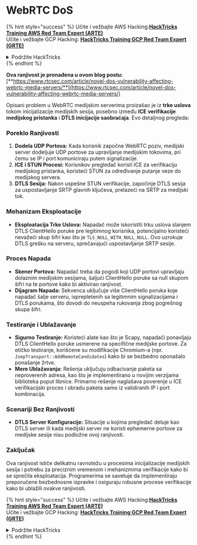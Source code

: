 # WebRTC DoS

{% hint style="success" %}
Učite i vežbajte AWS Hacking:<img src="../../.gitbook/assets/arte.png" alt="" data-size="line">[**HackTricks Training AWS Red Team Expert (ARTE)**](https://training.hacktricks.xyz/courses/arte)<img src="../../.gitbook/assets/arte.png" alt="" data-size="line">\
Učite i vežbajte GCP Hacking: <img src="../../.gitbook/assets/grte.png" alt="" data-size="line">[**HackTricks Training GCP Red Team Expert (GRTE)**<img src="../../.gitbook/assets/grte.png" alt="" data-size="line">](https://training.hacktricks.xyz/courses/grte)

<details>

<summary>Podržite HackTricks</summary>

* Proverite [**planove pretplate**](https://github.com/sponsors/carlospolop)!
* **Pridružite se** 💬 [**Discord grupi**](https://discord.gg/hRep4RUj7f) ili [**telegram grupi**](https://t.me/peass) ili **pratite** nas na **Twitteru** 🐦 [**@hacktricks\_live**](https://twitter.com/hacktricks\_live)**.**
* **Podelite hakerske trikove slanjem PR-ova na** [**HackTricks**](https://github.com/carlospolop/hacktricks) i [**HackTricks Cloud**](https://github.com/carlospolop/hacktricks-cloud) github repozitorijume.

</details>
{% endhint %}

**Ova ranjivost je pronađena u ovom blog postu:** [**https://www.rtcsec.com/article/novel-dos-vulnerability-affecting-webrtc-media-servers/**](https://www.rtcsec.com/article/novel-dos-vulnerability-affecting-webrtc-media-servers/)

Opisani problem u WebRTC medijskim serverima proizašao je iz **trke uslova** tokom inicijalizacije medijskih sesija, posebno između **ICE verifikacije medijskog pristanka** i **DTLS inicijacije saobraćaja**. Evo detaljnog pregleda:

### Poreklo Ranjivosti

1. **Dodela UDP Portova:** Kada korisnik započne WebRTC poziv, medijski server dodeljuje UDP portove za upravljanje medijskim tokovima, pri čemu se IP i port komuniciraju putem signalizacije.
2. **ICE i STUN Procesi:** Korisnikov pregledač koristi ICE za verifikaciju medijskog pristanka, koristeći STUN za određivanje putanje veze do medijskog servera.
3. **DTLS Sesija:** Nakon uspešne STUN verifikacije, započinje DTLS sesija za uspostavljanje SRTP glavnih ključeva, prelazeći na SRTP za medijski tok.

### Mehanizam Eksploatacije

* **Eksploatacija Trke Uslova:** Napadač može iskoristiti trku uslova slanjem DTLS ClientHello poruke pre legitimnog korisnika, potencijalno koristeći nevažeći skup šifri kao što je `TLS_NULL_WITH_NULL_NULL`. Ovo uzrokuje DTLS grešku na serveru, sprečavajući uspostavljanje SRTP sesije.

### Proces Napada

* **Skener Portova:** Napadač treba da pogodi koji UDP portovi upravljaju dolaznim medijskim sesijama, šaljući ClientHello poruke sa null skupom šifri na te portove kako bi aktivirao ranjivost.
* **Dijagram Napada:** Sekvenca uključuje više ClientHello poruka koje napadač šalje serveru, isprepletenih sa legitimnim signalizacijama i DTLS porukama, što dovodi do neuspeha rukovanja zbog pogrešnog skupa šifri.

### Testiranje i Ublažavanje

* **Sigurno Testiranje:** Koristeći alate kao što je Scapy, napadači ponavljaju DTLS ClientHello poruke usmerene na specifične medijske portove. Za etičko testiranje, korišćene su modifikacije Chromium-a (npr. `JsepTransport::AddRemoteCandidates`) kako bi se bezbedno oponašalo ponašanje žrtve.
* **Mere Ublažavanja:** Rešenja uključuju odbacivanje paketa sa neproverenih adresa, kao što je implementirano u novijim verzijama biblioteka poput libnice. Primarno rešenje naglašava poverenje u ICE verifikacijski proces i obradu paketa samo iz validiranih IP i port kombinacija.

### Scenariji Bez Ranjivosti

* **DTLS Server Konfiguracije:** Situacije u kojima pregledač deluje kao DTLS server ili kada medijski server ne koristi ephemerne portove za medijske sesije nisu podložne ovoj ranjivosti.

### Zaključak

Ova ranjivost ističe delikatnu ravnotežu u procesima inicijalizacije medijskih sesija i potrebu za preciznim vremenom i mehanizmima verifikacije kako bi se sprečila eksploatacija. Programerima se savetuje da implementiraju preporučene bezbednosne ispravke i osiguraju robusne procese verifikacije kako bi ublažili ovakve ranjivosti.

{% hint style="success" %}
Učite i vežbajte AWS Hacking:<img src="../../.gitbook/assets/arte.png" alt="" data-size="line">[**HackTricks Training AWS Red Team Expert (ARTE)**](https://training.hacktricks.xyz/courses/arte)<img src="../../.gitbook/assets/arte.png" alt="" data-size="line">\
Učite i vežbajte GCP Hacking: <img src="../../.gitbook/assets/grte.png" alt="" data-size="line">[**HackTricks Training GCP Red Team Expert (GRTE)**<img src="../../.gitbook/assets/grte.png" alt="" data-size="line">](https://training.hacktricks.xyz/courses/grte)

<details>

<summary>Podržite HackTricks</summary>

* Proverite [**planove pretplate**](https://github.com/sponsors/carlospolop)!
* **Pridružite se** 💬 [**Discord grupi**](https://discord.gg/hRep4RUj7f) ili [**telegram grupi**](https://t.me/peass) ili **pratite** nas na **Twitteru** 🐦 [**@hacktricks\_live**](https://twitter.com/hacktricks\_live)**.**
* **Podelite hakerske trikove slanjem PR-ova na** [**HackTricks**](https://github.com/carlospolop/hacktricks) i [**HackTricks Cloud**](https://github.com/carlospolop/hacktricks-cloud) github repozitorijume.

</details>
{% endhint %}
